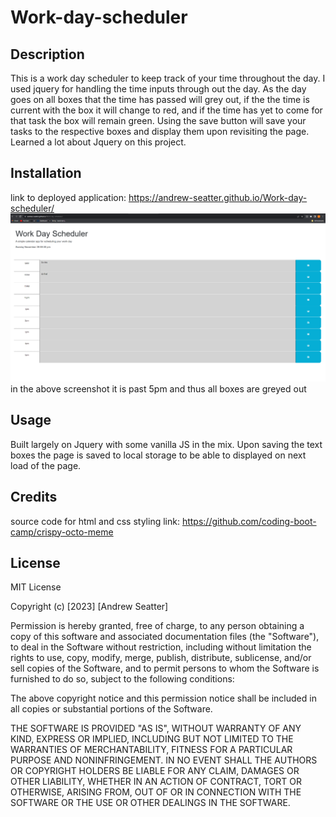 # Work-day-scheduler

## Description

This is a work day scheduler to keep track of your time throughout the day. I used jquery for handling the time inputs through out the day.
As the day goes on all boxes that the time has passed will grey out, if the the time is current with the box it will change to red, and if the time has yet to come for that task the box will remain green. Using the save button will save your tasks to the respective boxes and display them upon revisiting the page. Learned a lot about Jquery on this project.

## Installation
link to deployed application: https://andrew-seatter.github.io/Work-day-scheduler/
![website-screenshot](screenshot.png)
in the above screenshot it is past 5pm and thus all boxes are greyed out


## Usage

Built largely on Jquery with some vanilla JS in the mix. Upon saving the text boxes the page is saved to local storage to be able to displayed
on next load of the page.

## Credits
source code for html and css styling link: https://github.com/coding-boot-camp/crispy-octo-meme


## License

MIT License

Copyright (c) [2023] [Andrew Seatter]

Permission is hereby granted, free of charge, to any person obtaining a copy
of this software and associated documentation files (the "Software"), to deal
in the Software without restriction, including without limitation the rights
to use, copy, modify, merge, publish, distribute, sublicense, and/or sell
copies of the Software, and to permit persons to whom the Software is
furnished to do so, subject to the following conditions:

The above copyright notice and this permission notice shall be included in all
copies or substantial portions of the Software.

THE SOFTWARE IS PROVIDED "AS IS", WITHOUT WARRANTY OF ANY KIND, EXPRESS OR
IMPLIED, INCLUDING BUT NOT LIMITED TO THE WARRANTIES OF MERCHANTABILITY,
FITNESS FOR A PARTICULAR PURPOSE AND NONINFRINGEMENT. IN NO EVENT SHALL THE
AUTHORS OR COPYRIGHT HOLDERS BE LIABLE FOR ANY CLAIM, DAMAGES OR OTHER
LIABILITY, WHETHER IN AN ACTION OF CONTRACT, TORT OR OTHERWISE, ARISING FROM,
OUT OF OR IN CONNECTION WITH THE SOFTWARE OR THE USE OR OTHER DEALINGS IN THE
SOFTWARE.